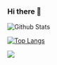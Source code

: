 ### Hi there 👋

<!--
**kyunghyunHan/kyunghyunHan** is a ✨ _special_ ✨ repository because its `README.md` (this file) appears on your GitHub profile.

Here are some ideas to get you started:

- 🔭 I’m currently working on ...
- 🌱 I’m currently learning ...
- 👯 I’m looking to collaborate on ...
- 🤔 I’m looking for help with ...
- 💬 Ask me about ...
- 📫 How to reach me: ...
- 😄 Pronouns: ...
- ⚡ Fun fact: ...
-->


![Github Stats](https://github-readme-stats.vercel.app/api?username=kyunghyunHan&show_icons=true&theme=radical)


[![Top Langs](https://github-readme-stats.vercel.app/api/top-langs/?username=kyunghyunHan&layout=compact)](https://github.com/kyunghyunHan/github-readme-stats)

<img src="https://img.shields.io/badge/Android-3DDC84?style=flat-square&logo=Android&logoColor=#F7DF1E"/>


